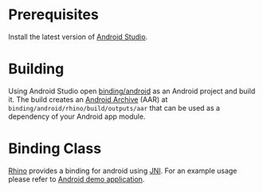 # Prerequisites

Install the latest version of [Android Studio](https://developer.android.com/studio/index.html).

# Building

Using Android Studio open [binding/android](/binding/android) as an Android project and build it. The build creates an 
[Android Archive](https://developer.android.com/studio/projects/android-library.html) (AAR) at
`binding/android/rhino/build/outputs/aar` that can be used as a dependency of your Android app module.

# Binding Class
 
[Rhino](/binding/android/rhino/src/main/java/ai/picovoice/rhino/Rhino.java) provides a binding for android
using [JNI](https://en.wikipedia.org/wiki/Java_Native_Interface). For an example usage please refer to
[Android demo application](/demo/android).

